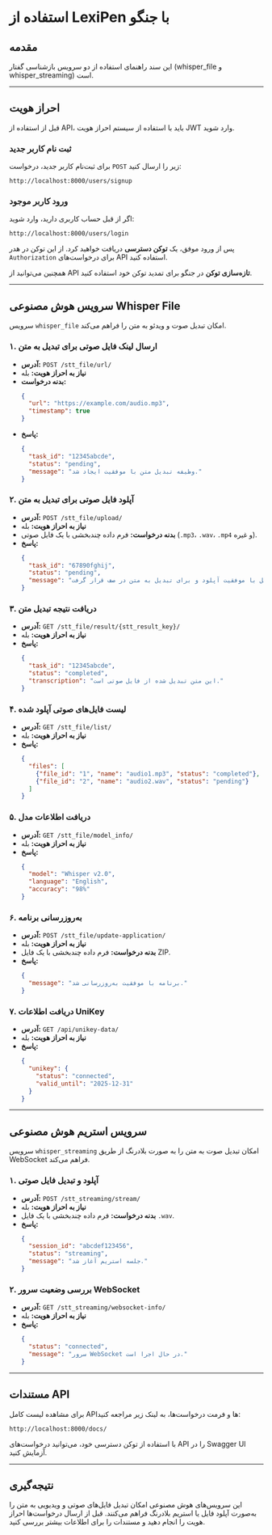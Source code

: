 # استفاده از LexiPen با جنگو

## مقدمه
این سند راهنمای استفاده از دو سرویس بازشناسی گفتار (whisper_file و whisper_streaming) است.

---

## احراز هویت
قبل از استفاده از API، باید با استفاده از سیستم احراز هویت JWT وارد شوید.

### **ثبت نام کاربر جدید**
برای ثبت‌نام کاربر جدید، درخواست `POST` زیر را ارسال کنید:
```plaintext
http://localhost:8000/users/signup
```

### **ورود کاربر موجود**
اگر از قبل حساب کاربری دارید، وارد شوید:
```plaintext
http://localhost:8000/users/login
```

پس از ورود موفق، یک **توکن دسترسی** دریافت خواهید کرد. از این توکن در هدر `Authorization` برای درخواست‌های API استفاده کنید.

همچنین می‌توانید از API **تازه‌سازی توکن** در جنگو برای تمدید توکن خود استفاده کنید.

---

## سرویس هوش مصنوعی Whisper File
سرویس `whisper_file` امکان تبدیل صوت و ویدئو به متن را فراهم می‌کند.

### **۱. ارسال لینک فایل صوتی برای تبدیل به متن**
- **آدرس:** `POST /stt_file/url/`
- **نیاز به احراز هویت:** بله
- **بدنه درخواست:**
  ```json
  {
    "url": "https://example.com/audio.mp3",
    "timestamp": true
  }
  ```
- **پاسخ:**
  ```json
  {
    "task_id": "12345abcde",
    "status": "pending",
    "message": "وظیفه تبدیل متن با موفقیت ایجاد شد."
  }
  ```

### **۲. آپلود فایل صوتی برای تبدیل به متن**
- **آدرس:** `POST /stt_file/upload/`
- **نیاز به احراز هویت:** بله
- **بدنه درخواست:** فرم داده چندبخشی با یک فایل صوتی (`.mp3`، `.wav`، `.mp4` و غیره).
- **پاسخ:**
  ```json
  {
    "task_id": "67890fghij",
    "status": "pending",
    "message": "فایل با موفقیت آپلود و برای تبدیل به متن در صف قرار گرفت."
  }
  ```

### **۳. دریافت نتیجه تبدیل متن**
- **آدرس:** `GET /stt_file/result/{stt_result_key}/`
- **نیاز به احراز هویت:** بله
- **پاسخ:**
  ```json
  {
    "task_id": "12345abcde",
    "status": "completed",
    "transcription": "این متن تبدیل شده از فایل صوتی است."
  }
  ```

### **۴. لیست فایل‌های صوتی آپلود شده**
- **آدرس:** `GET /stt_file/list/`
- **نیاز به احراز هویت:** بله
- **پاسخ:**
  ```json
  {
    "files": [
      {"file_id": "1", "name": "audio1.mp3", "status": "completed"},
      {"file_id": "2", "name": "audio2.wav", "status": "pending"}
    ]
  }
  ```

### **۵. دریافت اطلاعات مدل**
- **آدرس:** `GET /stt_file/model_info/`
- **نیاز به احراز هویت:** بله
- **پاسخ:**
  ```json
  {
    "model": "Whisper v2.0",
    "language": "English",
    "accuracy": "98%"
  }
  ```

### **۶. به‌روزرسانی برنامه**
- **آدرس:** `POST /stt_file/update-application/`
- **نیاز به احراز هویت:** بله
- **بدنه درخواست:** فرم داده چندبخشی با یک فایل ZIP.
- **پاسخ:**
  ```json
  {
    "message": "برنامه با موفقیت به‌روزرسانی شد."
  }
  ```

### **۷. دریافت اطلاعات UniKey**
- **آدرس:** `GET /api/unikey-data/`
- **نیاز به احراز هویت:** بله
- **پاسخ:**
  ```json
  {
    "unikey": {
      "status": "connected",
      "valid_until": "2025-12-31"
    }
  }
  ```

---

## سرویس استریم هوش مصنوعی
سرویس `whisper_streaming` امکان تبدیل صوت به متن را به صورت بلادرنگ از طریق WebSocket فراهم می‌کند.

### **۱. آپلود و تبدیل فایل صوتی**
- **آدرس:** `POST /stt_streaming/stream/`
- **نیاز به احراز هویت:** بله
- **بدنه درخواست:** فرم داده چندبخشی با یک فایل `.wav`.
- **پاسخ:**
  ```json
  {
    "session_id": "abcdef123456",
    "status": "streaming",
    "message": "جلسه استریم آغاز شد."
  }
  ```

### **۲. بررسی وضعیت سرور WebSocket**
- **آدرس:** `GET /stt_streaming/websocket-info/`
- **نیاز به احراز هویت:** بله
- **پاسخ:**
  ```json
  {
    "status": "connected",
    "message": "سرور WebSocket در حال اجرا است."
  }
  ```

---

## مستندات API
برای مشاهده لیست کامل API‌ها و فرمت درخواست‌ها، به لینک زیر مراجعه کنید:
```plaintext
http://localhost:8000/docs/
```

با استفاده از توکن دسترسی خود، می‌توانید درخواست‌های API را در Swagger UI آزمایش کنید.

---

## نتیجه‌گیری
این سرویس‌های هوش مصنوعی امکان تبدیل فایل‌های صوتی و ویدیویی به متن را به‌صورت آپلود فایل یا استریم بلادرنگ فراهم می‌کنند. قبل از ارسال درخواست‌ها احراز هویت را انجام دهید و مستندات را برای اطلاعات بیشتر بررسی کنید.


